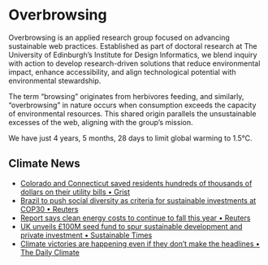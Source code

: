 # Overbrowsing

Overbrowsing is an applied research group focused on advancing sustainable web practices. Established as part of doctoral research at The University of Edinburgh’s Institute for Design Informatics, we blend inquiry with action to develop research-driven solutions that reduce environmental impact, enhance accessibility, and align technological potential with environmental stewardship.

The term “browsing” originates from herbivores feeding, and similarly, “overbrowsing” in nature occurs when consumption exceeds the capacity of environmental resources. This shared origin parallels the unsustainable excesses of the web, aligning with the group’s mission.

<!-- clock-time -->
We have just 4 years, 5 months, 28 days to limit global warming to 1.5°C.
<!-- /clock-time -->

## Climate News
<!-- clock-news -->
- [Colorado and Connecticut saved residents hundreds of thousands of dollars on their utility bills • Grist](https://grist.org/accountability/colorado-and-connecticut-saved-residents-hundreds-of-thousands-of-dollars-on-their-utility-bills/ )
- [Brazil to push social diversity as criteria for sustainable investments at COP30 • Reuters](https://www.reuters.com/world/americas/brazil-push-social-diversity-criteria-sustainable-investments-cop30-2025-02-06/)
- [Report says clean energy costs to continue to fall this year • Reuters](https://www.reuters.com/sustainability/clean-energy-costs-continue-fall-this-year-report-says-2025-02-06/ )
- [UK unveils £100M seed fund to spur sustainable development and private investment • Sustainable Times](https://www.sustainabletimes.co.uk/post/uk-unveils-100m-seed-fund-to-spur-sustainable-development-and-private-investment )
- [Climate victories are happening even if they don’t make the headlines • The Daily Climate](https://www.dailyclimate.org/climate-victories-are-happening-even-if-they-dont-make-the-headlines-2671099935.html )
<!-- /clock-news -->
